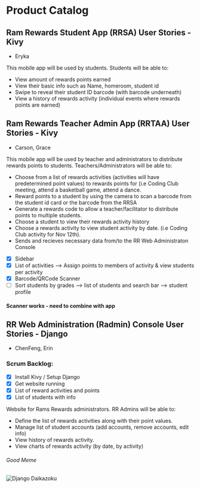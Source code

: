 # Product Catalog

## Ram Rewards Student App (RRSA) User Stories - Kivy
* Eryka

This mobile app will be used by students.  Students will be able to:
* View amount of rewards points earned
* View their basic info such as Name, homeroom, student id
* Swipe to reveal their student ID barcode (with barcode underneath)
* View a history of rewards activity (individual events where rewards points are earned)

## Ram Rewards Teacher Admin App (RRTAA) User Stories - Kivy
* Carson, Grace

This mobile app will be used by teacher and administrators to distribute rewards points to students. Teachers/Administrators will be able to:  
* Choose from a list of rewards activities (activities will have predetermined point values) to rewards points for (i.e Coding Club meeting, attend a basketball game, attend a dance.
* Reward points to a student by using the camera to scan a barcode from the student id card or the barcode from the RRSA
* Generate a rewards code to allow a teacher/facilitator to distribute points to multiple students.
* Choose a student to view their rewards activity history
* Choose a rewards activity to view student activity by date.  (i.e Coding Club activity for Nov 12th).
* Sends and recieves necessary data from/to the RR Web Administraton Console
- [x] Sidebar
- [x] List of activities --> Assign points to members of activity & view students per activity
- [x] Barcode/QRCode Scanner
- [ ] Sort students by grades --> list of students and search bar --> student profile
#### Scanner works - need to combine with app


## RR Web Administration (Radmin) Console User Stories - Django
* ChenFeng, Erin

### Scrum Backlog:
- [x] Install Kivy / Setup Django
- [x] Get website running 
- [x] List of reward activities and points
- [x] List of students with info

Website for Rams Rewards administrators.  RR Admins will be able to:
* Define the list of rewards activities along with their point values.
* Manage list of student accounts (add accounts, remove accounts, edit info)
* View history of rewards activity.
* View charts of rewards activity (by date, by activity)

###### Good Meme
![Django Daikazoku](https://media.discordapp.net/attachments/509538412877971468/512448005807276032/nagisa_django.gif)

